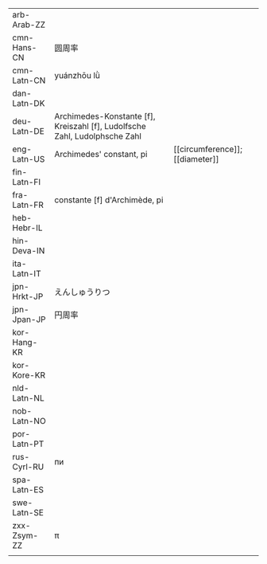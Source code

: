 | | | |
|-|-|-|
| arb-Arab-ZZ |  |  |
| cmn-Hans-CN | 圆周率 |  |
| cmn-Latn-CN | yuánzhōu lǜ |  |
| dan-Latn-DK |  |  |
| deu-Latn-DE | Archimedes-Konstante [f], Kreiszahl [f], Ludolfsche Zahl, Ludolphsche Zahl |  |
| eng-Latn-US | Archimedes' constant, pi | [[circumference]]; [[diameter]] |
| fin-Latn-FI |  |  |
| fra-Latn-FR | constante [f] d'Archimède, pi |  |
| heb-Hebr-IL |  |  |
| hin-Deva-IN |  |  |
| ita-Latn-IT |  |  |
| jpn-Hrkt-JP | えんしゅうりつ |  |
| jpn-Jpan-JP | 円周率 |  |
| kor-Hang-KR |  |  |
| kor-Kore-KR |  |  |
| nld-Latn-NL |  |  |
| nob-Latn-NO |  |  |
| por-Latn-PT |  |  |
| rus-Cyrl-RU | пи |  |
| spa-Latn-ES |  |  |
| swe-Latn-SE |  |  |
| zxx-Zsym-ZZ | π |  |
|  |  |  |
